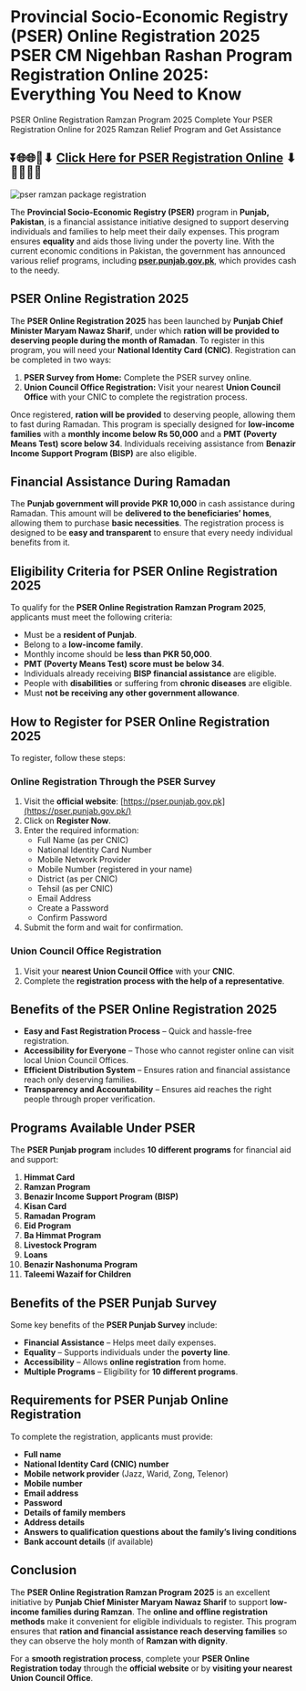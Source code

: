# Provincial Socio-Economic Registry (PSER) Online Registration 2025 PSER CM Nigehban Rashan Program Registration Online 2025: Everything You Need to Know 

PSER Online Registration Ramzan Program 2025 Complete Your PSER Registration Online for 2025 Ramzan Relief Program and Get Assistance

## ⏬🌐🌐📌⬇ [Click Here for PSER Registration Online](https://pser.com.pk/) ⬇📌🌐🌐⏬

![pser ramzan package registration](https://github.com/user-attachments/assets/d29c235a-fa31-4bbc-a5a7-5c54a42bebba)

The **Provincial Socio-Economic Registry (PSER)** program in **Punjab, Pakistan**, is a financial assistance initiative designed to support deserving individuals and families to help meet their daily expenses. This program ensures **equality** and aids those living under the poverty line. With the current economic conditions in Pakistan, the government has announced various relief programs, including **[pser.punjab.gov.pk](https://pser.punjab.gov.pk)**, which provides cash to the needy.

## PSER Online Registration 2025

The **PSER Online Registration 2025** has been launched by **Punjab Chief Minister Maryam Nawaz Sharif**, under which **ration will be provided to deserving people during the month of Ramadan**. To register in this program, you will need your **National Identity Card (CNIC)**. Registration can be completed in two ways:

1. **PSER Survey from Home:** Complete the PSER survey online.
2. **Union Council Office Registration:** Visit your nearest **Union Council Office** with your CNIC to complete the registration process.

Once registered, **ration will be provided** to deserving people, allowing them to fast during Ramadan. This program is specially designed for **low-income families** with a **monthly income below Rs 50,000** and a **PMT (Poverty Means Test) score below 34**. Individuals receiving assistance from **Benazir Income Support Program (BISP)** are also eligible.

## Financial Assistance During Ramadan

The **Punjab government will provide PKR 10,000** in cash assistance during Ramadan. This amount will be **delivered to the beneficiaries’ homes**, allowing them to purchase **basic necessities**. The registration process is designed to be **easy and transparent** to ensure that every needy individual benefits from it.

## Eligibility Criteria for PSER Online Registration 2025

To qualify for the **PSER Online Registration Ramzan Program 2025**, applicants must meet the following criteria:

- Must be a **resident of Punjab**.
- Belong to a **low-income family**.
- Monthly income should be **less than PKR 50,000**.
- **PMT (Poverty Means Test) score must be below 34**.
- Individuals already receiving **BISP financial assistance** are eligible.
- People with **disabilities** or suffering from **chronic diseases** are eligible.
- Must **not be receiving any other government allowance**.

## How to Register for PSER Online Registration 2025

To register, follow these steps:

### **Online Registration Through the PSER Survey**
1. Visit the **official website**: [https://pser.punjab.gov.pk](https://pser.punjab.gov.pk/)
2. Click on **Register Now**.
3. Enter the required information:
   - Full Name (as per CNIC)
   - National Identity Card Number
   - Mobile Network Provider
   - Mobile Number (registered in your name)
   - District (as per CNIC)
   - Tehsil (as per CNIC)
   - Email Address
   - Create a Password
   - Confirm Password
4. Submit the form and wait for confirmation.

### **Union Council Office Registration**
1. Visit your **nearest Union Council Office** with your **CNIC**.
2. Complete the **registration process with the help of a representative**.

## Benefits of the PSER Online Registration 2025

- **Easy and Fast Registration Process** – Quick and hassle-free registration.
- **Accessibility for Everyone** – Those who cannot register online can visit local Union Council Offices.
- **Efficient Distribution System** – Ensures ration and financial assistance reach only deserving families.
- **Transparency and Accountability** – Ensures aid reaches the right people through proper verification.

## Programs Available Under PSER

The **PSER Punjab program** includes **10 different programs** for financial aid and support:

1. **Himmat Card**
2. **Ramzan Program**
3. **Benazir Income Support Program (BISP)**
4. **Kisan Card**
5. **Ramadan Program**
6. **Eid Program**
7. **Ba Himmat Program**
8. **Livestock Program**
9. **Loans**
10. **Benazir Nashonuma Program**
11. **Taleemi Wazaif for Children**

## Benefits of the PSER Punjab Survey

Some key benefits of the **PSER Punjab Survey** include:

- **Financial Assistance** – Helps meet daily expenses.
- **Equality** – Supports individuals under the **poverty line**.
- **Accessibility** – Allows **online registration** from home.
- **Multiple Programs** – Eligibility for **10 different programs**.

## Requirements for PSER Punjab Online Registration

To complete the registration, applicants must provide:

- **Full name**
- **National Identity Card (CNIC) number**
- **Mobile network provider** (Jazz, Warid, Zong, Telenor)
- **Mobile number**
- **Email address**
- **Password**
- **Details of family members**
- **Address details**
- **Answers to qualification questions about the family’s living conditions**
- **Bank account details** (if available)

## Conclusion

The **PSER Online Registration Ramzan Program 2025** is an excellent initiative by **Punjab Chief Minister Maryam Nawaz Sharif** to support **low-income families during Ramzan**. The **online and offline registration methods** make it convenient for eligible individuals to register. This program ensures that **ration and financial assistance reach deserving families** so they can observe the holy month of **Ramzan with dignity**.

For a **smooth registration process**, complete your **PSER Online Registration today** through the **official website** or by **visiting your nearest Union Council Office**.
